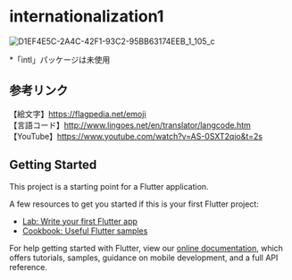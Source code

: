 # internationalization1

![D1EF4E5C-2A4C-42F1-93C2-95BB63174EEB_1_105_c](https://user-images.githubusercontent.com/73986840/118952288-c7029400-b996-11eb-97f4-cc6f32f9adb0.jpeg)

*「intl」パッケージは未使用<br>

## 参考リンク
【絵文字】https://flagpedia.net/emoji<br>
【言語コード】http://www.lingoes.net/en/translator/langcode.htm<br>
【YouTube】https://www.youtube.com/watch?v=AS-0SXT2qio&t=2s<br>


## Getting Started

This project is a starting point for a Flutter application.

A few resources to get you started if this is your first Flutter project:

- [Lab: Write your first Flutter app](https://flutter.dev/docs/get-started/codelab)
- [Cookbook: Useful Flutter samples](https://flutter.dev/docs/cookbook)

For help getting started with Flutter, view our
[online documentation](https://flutter.dev/docs), which offers tutorials,
samples, guidance on mobile development, and a full API reference.
